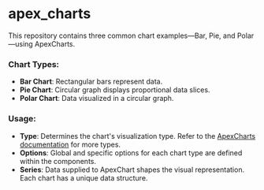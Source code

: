 # apex_charts

This repository contains three common chart examples—Bar, Pie, and Polar—using ApexCharts.

### Chart Types:

- **Bar Chart**: Rectangular bars represent data.
- **Pie Chart**: Circular graph displays proportional data slices.
- **Polar Chart**: Data visualized in a circular graph.

### Usage:

- **Type**: Determines the chart's visualization type. Refer to the [ApexCharts documentation](https://apexcharts.com/docs/chart-types) for more types.
- **Options**: Global and specific options for each chart type are defined within the components.
- **Series**: Data supplied to ApexChart shapes the visual representation. Each chart has a unique data structure.
